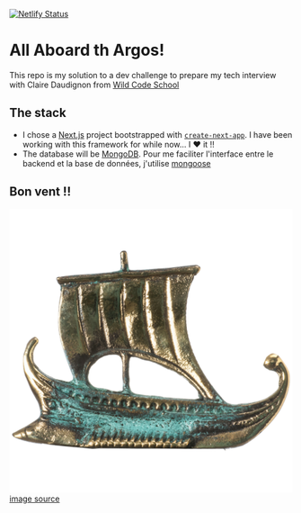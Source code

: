 [![Netlify Status](https://api.netlify.com/api/v1/badges/df2d0c39-3940-4678-9cf3-5194dd53440c/deploy-status)](https://app.netlify.com/sites/silver-seahorse-d07e13/deploys)

# All Aboard th Argos!

This repo is my solution to a dev challenge to prepare my tech interview with Claire Daudignon from [Wild Code School](https://www.wildcodeschool.com/en-GB)

## The stack

-   I chose a [Next.js](https://nextjs.org/) project bootstrapped with [`create-next-app`](https://github.com/vercel/next.js/tree/canary/packages/create-next-app).
    I have been working with this framework for while now... I ♥️ it !!
-   The database will be [MongoDB](https://www.mongodb.com/). Pour me faciliter l'interface entre le backend et la base de données, j'utilise [mongoose](https://mongoosejs.com/)

## Bon vent !!

![Ship Argo of Jason & Argonauts Solid Bronze Green Gold 3.3"](public/argo.png)
[image source](https://www.etsy.com/listing/749178057/ship-argo-of-jason-argonauts-solid)
